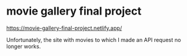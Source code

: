 # movie gallery final project #
https://movie-gallery-final-project.netlify.app/



Unfortunately, the site with movies to which I made an API request no longer works.
